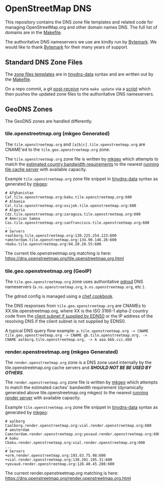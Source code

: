 OpenStreetMap DNS
======================================

This repository contains the DNS zone file templates and related code for managing OpenStreetMap.org and other domain names DNS. The full list of domains are in the [Makefile](Makefile).

The authoritative DNS nameservers we use are kindly run by [Bytemark](https://docs.bytemark.co.uk/article/content-dns/). We would like to thank [Bytemark](https://www.bytemark.co.uk/) for their many years of support.

## Standard DNS Zone Files

The [zone files templates](src/) are in [tinydns-data](http://cr.yp.to/djbdns/tinydns-data.html) syntax and are written out by the [Makefile](Makefile).

On a repo commit, a git [post-receive](https://github.com/openstreetmap/chef/blob/master/cookbooks/dns/files/default/post-receive) runs `make update` via a [script](https://github.com/openstreetmap/chef/blob/master/cookbooks/dns/templates/default/dns-update.erb) which then pushes the updated zone files to the authoritative DNS nameservers.

## GeoDNS Zones

The GeoDNS zones are handled differently.

### tile.openstreetmap.org (mkgeo Generated)

The `tile.openstreetmap.org` and `[a|b|c].tile.openstreetmap.org` are CNAME'ed to the `tile.geo.openstreetmap.org` zone.

The `tile.openstreetmap.org` zone file is written by [mkgeo](bin/mkgeo) which attempts to match the [estimated country bandwidth requirements](bandwidth/tile.openstreetmap.yml) to the nearest [running](https://uptime.openstreetmap.org/) [tile cache server](src/tile.openstreetmap) with available capacity.

Example `tile.openstreetmap.org` zone file snippet in [tinydns-data](http://cr.yp.to/djbdns/tinydns-data.html) syntax as generated by [mkgeo](bin/mkgeo):

```
# Afghanistan
Caf.tile.openstreetmap.org:baku.tile.openstreetmap.org:600
# Albania
Cal.tile.openstreetmap.org:osijek.tile.openstreetmap.org:600
# Algeria
Cdz.tile.openstreetmap.org:zaragoza.tile.openstreetmap.org:600
# American Samoa
Cas.tile.openstreetmap.org:sanfrancisco.tile.openstreetmap.org:600
...
# Servers
+aalborg.tile.openstreetmap.org:130.225.254.123:600
+amsterdam.tile.openstreetmap.org:134.90.146.26:600
+baku.tile.openstreetmap.org:94.20.20.55:600
```

The current tile.openstreetmap.org matching is here: https://dns.openstreetmap.org/tile.openstreetmap.org.html

### tile.geo.openstreetmap.org (GeoIP)

The `tile.geo.openstreetmap.org` zone uses authoritative [gdnsd](https://gdnsd.org/) DNS nameservers (`a.ns.openstreetmap.org`, `b.ns.openstreetmap.org`, etc ).

The gdnsd config is managed using a [chef cookbook](https://github.com/openstreetmap/chef/tree/master/cookbooks/geodns).

The DNS responses from `tile.geo.openstreetmap.org` are CNAMEs to XX.tile.openstreetmap.org, where XX is the ISO 3166-1 alpha-2 country code from the [client subnet if supplied by EDNS0](https://tools.ietf.org/html/rfc7871) or the IP address of the resolving DNS if the client subnet is not supplied by EDNS0.

A typical DNS query flow example: `a.tile.openstreetmap.org -> CNAME tile.geo.openstreetmap.org -> CNAME gb.tile.openstreetmap.org. -> CNAME aalborg.tile.openstreetmap.org. -> A aaa.bbb.ccc.ddd`

### render.openstreetmap.org (mkgeo Generated)

The `render.openstreetmap.org` zone is a DNS zone used internally by the tile.openstreetmap.org cache servers and ***SHOULD NOT BE BE USED BY OTHERS***.

The `render.openstreetmap.org` zone file is written by [mkgeo](bin/mkgeo) which attempts to match the estimated caches' bandwidth requirement (dynamically generated above tile.openstreetmap.org mkgeo) to the nearest [running](https://uptime.openstreetmap.org/) [render server](src/render.openstreetmap) with available capacity.

Example `tile.openstreetmap.org` zone file snippet in [tinydns-data](http://cr.yp.to/djbdns/tinydns-data.html) syntax as generated by [mkgeo](bin/mkgeo):

```
# aalborg
Caalborg.render.openstreetmap.org:vial.render.openstreetmap.org:600
# amsterdam
Camsterdam.render.openstreetmap.org:yevaud.render.openstreetmap.org:600
# baku
Cbaku.render.openstreetmap.org:vial.render.openstreetmap.org:600
...
# Servers
+orm.render.openstreetmap.org:193.63.75.98:600
+vial.render.openstreetmap.org:138.201.195.31:600
+yevaud.render.openstreetmap.org:128.40.45.208:600
```

The current render.openstreetmap.org matching is here: https://dns.openstreetmap.org/render.openstreetmap.org.html
